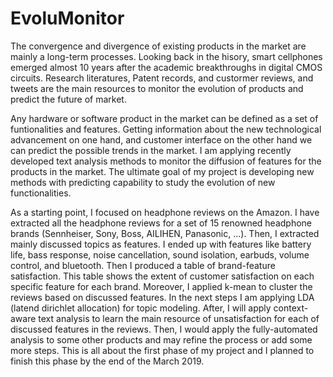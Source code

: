 # EvoluMonitor

The convergence and divergence of existing products in the market are mainly a long-term processes. Looking back in the hisory, smart cellphones emerged almost 10 years after the academic breakthroughs in digital CMOS circuits. Research literatures, Patent records, and custormer reviews, and tweets are the main resources to monitor the evolution of products and predict the future of market. 

Any hardware or software product in the market can be defined as a set of funtionalities and features. Getting information about the new technological advancement on one hand, and customer interface on the other hand we can predict the possible trends in the market. I am applying recently developed text analysis methods to monitor the diffusion of features for the products in the market. The ultimate goal of my project is developing new methods  with predicting capability to study the evolution of new functionalities.

As a starting point, I focused on headphone reviews on the Amazon. I have extracted all the headphone reviews for a set of 15 renowned headphone brands (Sennheiser, Sony, Boss, AILIHEN, Panasonic, ...). Then, I extracted mainly discussed topics as features. I ended up with features like battery life, bass response, noise cancellation, sound isolation, earbuds, volume control, and bluetooth. Then I produced a table of brand-feature satisfaction. This table shows the extent of customer satisfaction on each specific feature for each brand. Moreover, I applied k-mean to cluster the reviews based on discussed features. In the next steps I am applying LDA (latend dirichlet allocation) for topic modeling. After, I will apply context-aware text analysis to learn the main resource of unsatisfaction for each of discussed features in the reviews. Then, I would apply the fully-automated analysis to some other products and may refine the process or add some more steps. This is all about the first phase of my project and I planned to finish this phase by the end of the March 2019.




